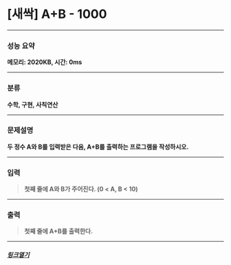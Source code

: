 # [새싹] A+B - 1000
___
### **성능 요약**  
**메모리: 2020KB, 시간: 0ms**
___
### **분류**
**수학, 구현, 사칙연산**
___
### **문제설명**  
**두 정수 A와 B를 입력받은 다음, A+B를 출력하는 프로그램을 작성하시오.**
___
### **입력**  
 > **첫째 줄에 A와 B가 주어진다. (0 < A, B < 10)**
 
 ___
### **출력**  
 > **첫째 줄에 A+B를 출력한다.**
 
 ____
 ##### [*링크열기*](https://www.acmicpc.net/problem/1000)